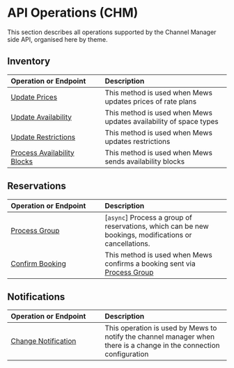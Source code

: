 # API Operations (CHM)

This section describes all operations supported by the Channel Manager side API, organised here by theme.

## Inventory

| <div style="width:200px">Operation or Endpoint</div> | Description |
| :-- | :-- |
| [Update Prices](inventory.md#update-prices) | This method is used when Mews updates prices of rate plans |
| [Update Availability](inventory.md#update-availability) | This method is used when Mews updates availability of space types |
| [Update Restrictions](inventory.md#update-restrictions) | This method is used when Mews updates restrictions |
| [Process Availability Blocks](availabilityBlock.md) | This method is used when Mews sends availability blocks |

## Reservations

| <div style="width:200px">Operation or Endpoint</div> | Description |
| :-- | :-- |
| [Process Group](reservations.md#process-group) | \[`async`\] Process a group of reservations, which can be new bookings, modifications or cancellations. |
| [Confirm Booking](reservations.md#confirm-booking) | This method is used when Mews confirms a booking sent via [Process Group](../mews-operations/reservations.md#process-group) |

## Notifications

| <div style="width:200px">Operation or Endpoint</div> | Description |
| :-- | :-- |
| [Change Notification](notifications.md#change-notification) | This operation is used by Mews to notify the channel manager when there is a change in the connection configuration |